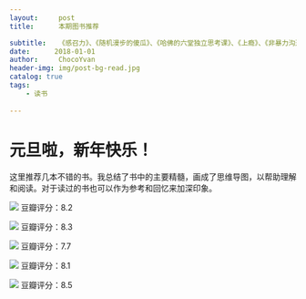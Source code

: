 ```yaml
---
layout:     post
title:      本期图书推荐

subtitle:   《感召力》、《随机漫步的傻瓜》、《哈佛的六堂独立思考课》、《上瘾》、《非暴力沟通》
date:      2018-01-01
author:     ChocoYvan
header-img: img/post-bg-read.jpg
catalog: true
tags:
    - 读书
    
---
```

# 元旦啦，新年快乐！

这里推荐几本不错的书。我总结了书中的主要精髓，画成了思维导图，以帮助理解和阅读。对于读过的书也可以作为参考和回忆来加深印象。

![](https://ws2.sinaimg.cn/large/006tNc79gy1fn11l3tll0j30o80n83z5.jpg)
豆瓣评分：8.2

![](https://ws3.sinaimg.cn/large/006tNc79gy1fn11oo622qj30wb0gxdgl.jpg)
豆瓣评分：8.3

![](https://ws3.sinaimg.cn/large/006tNc79gy1fn11p7vul1j312v0hkgmq.jpg)
豆瓣评分：7.7

![](https://ws1.sinaimg.cn/large/006tNc79gy1fn11q17pg0j30nz0jajs3.jpg)
豆瓣评分：8.1

![](https://ws2.sinaimg.cn/large/006tNc79gy1fn11qo03clj30p40k0wfj.jpg)
豆瓣评分：8.5
